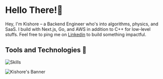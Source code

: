# ‍Hello There!👋

Hey, I'm Kishore – a Backend Engineer who's into algorithms, physics, and SaaS. I build with Next.js, Go, and AWS in addition to C++ for low-level stuffs. Feel free to ping me on [Linkedin](https://www.linkedin.com/in/kishore-raja-baab55261/)
to build something impactful.

## Tools and Technologies 🔧
![Skills](https://skillicons.dev/icons?i=ts,react,next,tailwind,cpp,python,go,bash,express,fastapi,graphql,aws,docker,linux,githubactions,postgres,mongodb,redis,tensorflow)

![Kishore's Banner](https://user-images.githubusercontent.com/74038190/212284100-561aa473-3905-4a80-b561-0d28506553ee.gif)
